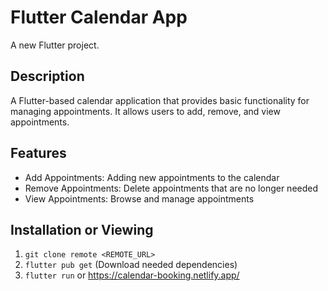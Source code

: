 # Flutter Calendar App

A new Flutter project.

## Description

A Flutter-based calendar application that provides basic functionality for managing appointments. It allows users to add, remove, and view appointments.

## Features

- Add Appointments: Adding new appointments to the calendar
- Remove Appointments: Delete appointments that are no longer needed
- View Appointments: Browse and manage appointments

## Installation or Viewing 
1. `git clone remote <REMOTE_URL>`
2. `flutter pub get` (Download needed dependencies)
3. `flutter run`
     or
https://calendar-booking.netlify.app/
